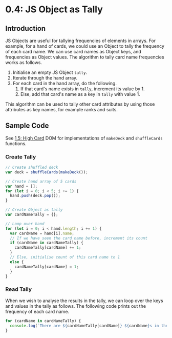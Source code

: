 # 0.4: JS Object as Tally

## Introduction

JS Objects are useful for tallying frequencies of elements in arrays. For example, for a hand of cards, we could use an Object to tally the frequency of each card name. We can use card names as Object keys, and frequencies as Object values. The algorithm to tally card name frequencies works as follows.

1. Initialise an empty JS Object `tally`.
2. Iterate through the hand array.
3. For each card in the hand array, do the following.
   1. If that card's name exists in `tally`, increment its value by 1.
   2. Else, add that card's name as a key in `tally` with value 1.

This algorithm can be used to tally other card attributes by using those attributes as key names, for example ranks and suits.

## Sample Code

See [1.5: High Card](../1-frontend-basics/1.3-high-card-dom.md#basic-high-card) DOM for implementations of `makeDeck` and `shuffleCards` functions.

### Create Tally

```javascript
// Create shuffled deck
var deck = shuffleCards(makeDeck());

// Create hand array of 5 cards
var hand = [];
for (let i = 0; i < 5; i += 1) {
  hand.push(deck.pop());
}

// Create Object as tally
var cardNameTally = {};

// Loop over hand
for (let i = 0; i < hand.length; i += 1) {
  var cardName = hand[i].name;
  // If we have seen the card name before, increment its count
  if (cardName in cardNameTally) {
    cardNameTally[cardName] += 1;
  }
  // Else, initialise count of this card name to 1
  else {
    cardNameTally[cardName] = 1;
  }
}
```

### Read Tally

When we wish to analyse the results in the tally, we can loop over the keys and values in the tally as follows. The following code prints out the frequency of each card name.

```javascript
for (cardName in cardNameTally) {
  console.log(`There are ${cardNameTally[cardName]} ${cardName}s in the hand`);
}
```

